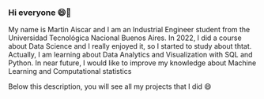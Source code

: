 ### Hi everyone 😄👋

My name is Martin Aiscar and I am an Industrial Engineer student from the Universidad Tecnológica Nacional Buenos Aires. In 2022, I did a course about Data Science and I really enjoyed it, so I started to study about thtat. Actually, I am learning about Data Analytics and Visualization with SQL and Python. In near future, I would like to improve my knowledge about Machine Learning and Computational statistics

Below this description, you will see all my projects that I did 😄

#

